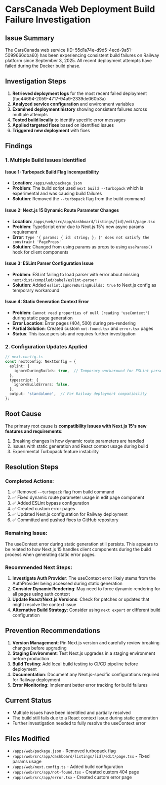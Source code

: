 # CarsCanada Web Deployment Build Failure Investigation

## Issue Summary
The CarsCanada web service (ID: 55d1a74e-d9d5-4ecd-9a51-5099666dba60) has been experiencing consistent build failures on Railway platform since September 3, 2025. All recent deployment attempts have failed during the Docker build phase.

## Investigation Steps

1. **Retrieved deployment logs** for the most recent failed deployment (fac44694-2059-4717-94a9-2339de060b3a)
2. **Analyzed service configuration** and environment variables
3. **Examined deployment history** showing consistent failures across multiple attempts
4. **Tested build locally** to identify specific error messages
5. **Applied targeted fixes** based on identified issues
6. **Triggered new deployment** with fixes

## Findings

### 1. Multiple Build Issues Identified

#### Issue 1: Turbopack Build Flag Incompatibility
- **Location**: `/apps/web/package.json`
- **Problem**: The build script used `next build --turbopack` which is experimental and was causing build failures
- **Solution**: Removed the `--turbopack` flag from the build command

#### Issue 2: Next.js 15 Dynamic Route Parameter Changes
- **Location**: `/apps/web/src/app/dashboard/listings/[id]/edit/page.tsx`
- **Problem**: TypeScript error due to Next.js 15's new async params requirement
- **Error**: `Type '{ params: { id: string; }; }' does not satisfy the constraint 'PageProps'`
- **Solution**: Changed from using params as props to using `useParams()` hook for client components

#### Issue 3: ESLint Parser Configuration Issue
- **Problem**: ESLint failing to load parser with error about missing `next/dist/compiled/babel/eslint-parser`
- **Solution**: Added `eslint.ignoreDuringBuilds: true` to Next.js config as temporary workaround

#### Issue 4: Static Generation Context Error
- **Problem**: `Cannot read properties of null (reading 'useContext')` during static page generation
- **Error Location**: Error pages (404, 500) during pre-rendering
- **Partial Solution**: Created custom `not-found.tsx` and `error.tsx` pages
- **Status**: This issue persists and requires further investigation

### 2. Configuration Updates Applied

```typescript
// next.config.ts
const nextConfig: NextConfig = {
  eslint: {
    ignoreDuringBuilds: true,  // Temporary workaround for ESLint parser issue
  },
  typescript: {
    ignoreBuildErrors: false,
  },
  output: 'standalone',  // For Railway deployment compatibility
};
```

## Root Cause
The primary root cause is **compatibility issues with Next.js 15's new features and requirements**:
1. Breaking changes in how dynamic route parameters are handled
2. Issues with static generation and React context usage during build
3. Experimental Turbopack feature instability

## Resolution Steps

### Completed Actions:
1. ✅ Removed `--turbopack` flag from build command
2. ✅ Fixed dynamic route parameter usage in edit page component
3. ✅ Added ESLint bypass configuration
4. ✅ Created custom error pages
5. ✅ Updated Next.js configuration for Railway deployment
6. ✅ Committed and pushed fixes to GitHub repository

### Remaining Issue:
The useContext error during static generation still persists. This appears to be related to how Next.js 15 handles client components during the build process when generating static error pages.

### Recommended Next Steps:
1. **Investigate Auth Provider**: The useContext error likely stems from the AuthProvider being accessed during static generation
2. **Consider Dynamic Rendering**: May need to force dynamic rendering for all pages using auth context
3. **Update React/Next.js Versions**: Check for patches or updates that might resolve the context issue
4. **Alternative Build Strategy**: Consider using `next export` or different build configuration

## Prevention Recommendations

1. **Version Management**: Pin Next.js version and carefully review breaking changes before upgrading
2. **Staging Environment**: Test Next.js upgrades in a staging environment before production
3. **Build Testing**: Add local build testing to CI/CD pipeline before deployment
4. **Documentation**: Document any Next.js-specific configurations required for Railway deployment
5. **Error Monitoring**: Implement better error tracking for build failures

## Current Status
- Multiple issues have been identified and partially resolved
- The build still fails due to a React context issue during static generation
- Further investigation needed to fully resolve the useContext error

## Files Modified
- `/apps/web/package.json` - Removed turbopack flag
- `/apps/web/src/app/dashboard/listings/[id]/edit/page.tsx` - Fixed params usage
- `/apps/web/next.config.ts` - Added build configuration
- `/apps/web/src/app/not-found.tsx` - Created custom 404 page
- `/apps/web/src/app/error.tsx` - Created custom error page